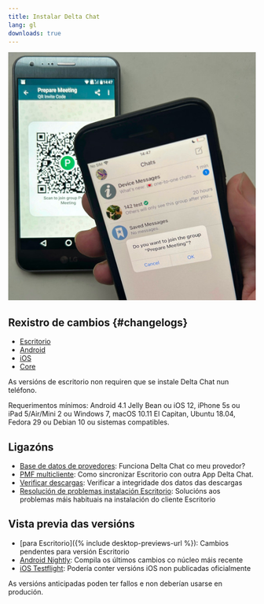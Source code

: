 ```yaml
---
title: Instalar Delta Chat
lang: gl
downloads: true
---
```


![An iOS user scanning a QR code on someone else's phone.](../assets/blog/2023-11-qr-scan.jpg)

## Rexistro de cambios {#changelogs}

* [Escritorio](https://github.com/deltachat/deltachat-desktop/blob/master/CHANGELOG.md)
* [Android](https://deltachat.github.io/deltachat-android/CHANGELOG#delta-chat-android-changelog)
* [iOS](https://deltachat.github.io/deltachat-ios/CHANGELOG#delta-chat-ios-changelog)
* [Core](https://github.com/deltachat/deltachat-core-rust/blob/master/CHANGELOG.md)

As versións de escritorio non requiren que se instale Delta Chat nun teléfono.

Requerimentos mínimos:
Android 4.1 Jelly Bean
ou iOS 12, iPhone 5s ou iPad 5/Air/Mini 2
ou Windows 7, macOS 10.11 El Capitan, Ubuntu 18.04, Fedora 29 ou Debian 10
ou sistemas compatibles.

## Ligazóns

* [Base de datos de provedores](https://providers.delta.chat/): Funciona Delta Chat co meu provedor?
* [PMF multicliente](help#multiclient): Como sincronizar Escritorio con outra App Delta Chat.
* [Verificar descargas](verify-downloads): Verificar a integridade dos datos das descargas
* [Resolución de problemas instalación Escritorio](https://github.com/deltachat/deltachat-desktop/blob/master/docs/TROUBLESHOOTING.md): Solucións aos problemas máis habituais na instalación do cliente Escritorio

## Vista previa das versións

* [para Escritorio]({% include desktop-previews-url %}): Cambios pendentes para versión Escritorio
* [Android Nightly](https://download.delta.chat/android/nightly/): Compila os últimos cambios co núcleo máis recente
* [iOS Testflight](https://testflight.apple.com/join/uEMc1NxS): Podería conter versións iOS non publicadas oficialmente

As versións anticipadas poden ter fallos e non deberían usarse en produción.
